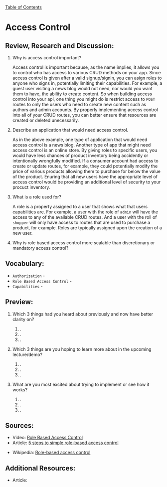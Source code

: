 [Table of Contents](README.md)

# Access Control

## Review, Research and Discussion:

1. Why is access control important?

    Access control is important because, as the name implies, it allows you to control who has access to various CRUD methods on your app. Since access control is given after a valid signup/signin, you can asign roles to anyone who signs in, potentially limiting their capabilities. For example, a guest user visiting a news blog would not need, nor would you want them to have, the ability to create content. So when building access control into your api, one thing you might do is restrict access to `POST` routes to only the users who need to create new content such as authors and admin accounts. By properly implementing access control into all of your CRUD routes, you can better ensure that resources are created or deleted unecessarily. 

2. Describe an application that would need access control.

    As in the above example, one type of application that would need access control is a  news blog. Another type of app that might need access control is an online store. By giving roles to specific users, you would have less chances of product inventory being accidently or intentionally wrongfully modified. If a consumer account had access to create or update routes, for example, they could potentially modify the price of various products allowing them to purchase for below the value of the product. Enuring that all new users have the appropriate level of access control would be providing an additional level of security to your procuct inventory.

3. What is a role used for?

    A role is a property assigned to a user that shows what that users capabilities are. For example, a user with the role of `admin` will have the access to any of the available CRUD routes. And a user with the roll of `shopper` will only have access to routes that are used to purchase a product, for example. Roles are typically assigned upon the creation of a new user.

4. Why is role based access control more scalable than discretionary or mandatory access control?

## Vocabulary:

* `Authorization` -  
* `Role Based Access Control` - 
* `Capabilities` - 


## Preview: 

1. Which 3 things had you heard about previously and now have better clarity on?

    1. .
    2. .
    3. .

2. Which 3 things are you hoping to learn more about in the upcoming lecture/demo?

    1. .
    2. .
    3. .

3. What are you most excited about trying to implement or see how it works?

    1. .
    2. .
    3. .

## Sources:

* Video: [Role Based Access Control](https://www.youtube.com/watch?v=C4NP8Eon3cA)
* Article: [5 steps to simple role-based access control](https://www.csoonline.com/article/3060780/5-steps-to-simple-role-based-access-control.html)
- Wikipedia: [Role-based access control](https://en.wikipedia.org/wiki/Role-based_access_control)

## Additional Resources:

* Article: []()
